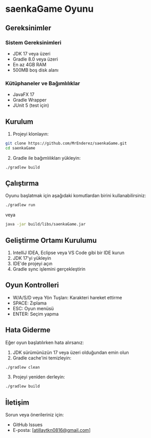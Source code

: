 # saenkaGame Oyunu

## Gereksinimler

### Sistem Gereksinimleri
- JDK 17 veya üzeri
- Gradle 8.0 veya üzeri
- En az 4GB RAM
- 500MB boş disk alanı

### Kütüphaneler ve Bağımlılıklar
- JavaFX 17
- Gradle Wrapper
- JUnit 5 (test için)

## Kurulum

1. Projeyi klonlayın:
```bash
git clone https://github.com/MrEnderez/saenkaGame.git
cd saenkaGame
```

2. Gradle ile bağımlılıkları yükleyin:
```bash
./gradlew build
```

## Çalıştırma

Oyunu başlatmak için aşağıdaki komutlardan birini kullanabilirsiniz:

```bash
./gradlew run
```

veya

```bash
java -jar build/libs/saenkaGame.jar
```

## Geliştirme Ortamı Kurulumu

1. IntelliJ IDEA, Eclipse veya VS Code gibi bir IDE kurun
2. JDK 17'yi yükleyin
3. IDE'de projeyi açın
4. Gradle sync işlemini gerçekleştirin

## Oyun Kontrolleri

- W/A/S/D veya Yön Tuşları: Karakteri hareket ettirme
- SPACE: Zıplama
- ESC: Oyun menüsü
- ENTER: Seçim yapma

## Hata Giderme

Eğer oyun başlatılırken hata alırsanız:

1. JDK sürümünüzün 17 veya üzeri olduğundan emin olun
2. Gradle cache'ini temizleyin:
```bash
./gradlew clean
```
3. Projeyi yeniden derleyin:
```bash
./gradlew build
```

## İletişim

Sorun veya önerileriniz için:
- GitHub Issues
- E-posta: [atillaytkn0816@gmail.com]
